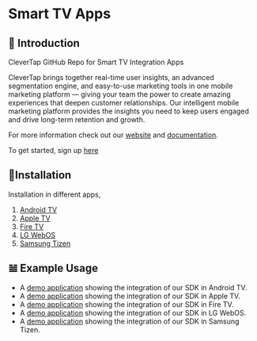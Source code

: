 # Smart TV Apps

## 👋 Introduction

CleverTap GitHub Repo for Smart TV Integration Apps

CleverTap brings together real-time user insights, an advanced segmentation engine, and easy-to-use marketing tools in one mobile marketing platform — giving your team the power to create amazing experiences that deepen customer relationships. Our intelligent mobile marketing platform provides the insights you need to keep users engaged and drive long-term retention and growth.

For more information check out our  [website](https://clevertap.com/ "CleverTap")  and  [documentation](https://developer.clevertap.com/docs/ "CleverTap Technical Documentation").

To get started, sign up [here](https://clevertap.com/live-product-demo/)

## 🚀Installation

Installation in different apps,
1. [Android TV](/Android_TV/README.MD)
2. [Apple TV](/Apple_TV/README.md)
3. [Fire TV](/Fire_TV/README.MD)
4. [LG WebOS](/LG_WebOS/README.md)
5. [Samsung Tizen](/Samsung_Tizen/README.md)

## 𝌡 Example Usage
* A [demo application](/Android_TV) showing the integration of our SDK in Android TV.
* A [demo application](/Apple_TV) showing the integration of our SDK in Apple TV.
* A [demo application](/Fire_TV) showing the integration of our SDK in Fire TV.
* A [demo application](/LG_WebOS) showing the integration of our SDK in LG WebOS.
* A [demo application](/Samsung_Tizen) showing the integration of our SDK in Samsung Tizen.

